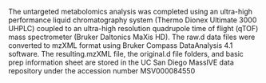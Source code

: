 The untargeted metabolomics analysis was completed using an ultra-high performance liquid chromatography system (Thermo Dionex Ultimate 3000 UHPLC) coupled to an ultra-high resolution quadrupole time of flight (qTOF) mass spectrometer (Bruker Daltonics MaXis HD). The raw.d data files were converted to mzXML format using Bruker Compass DataAnalysis 4.1 software. The resulting.mzXML file, the original.d file folders, and basic prep information sheet are stored in the UC San Diego MassIVE data repository under the accession number MSV000084550
